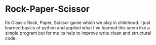 # Rock-Paper-Scissor
Its Classic Rock, Paper, Scissor game which we play in childhood. I just learned basics of python and applied what I've learned this seem like a simple program but for me its help to improve write clean and structural code. 
